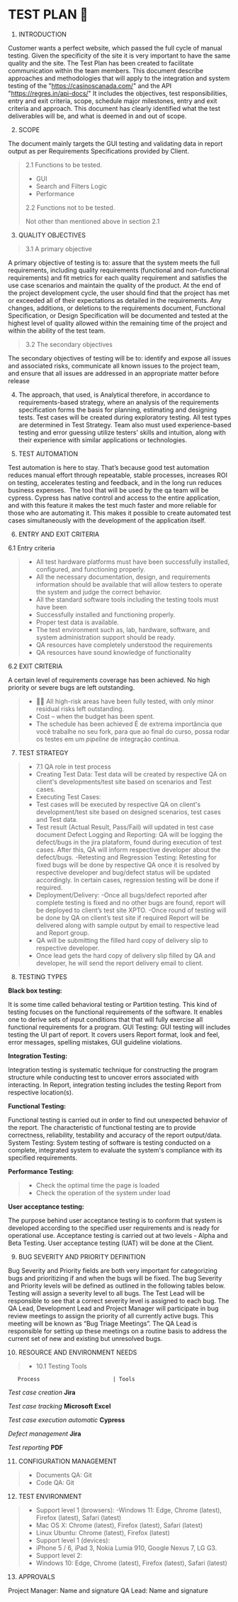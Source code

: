 # TEST PLAN 🐑

1. INTRODUCTION

Customer wants a perfect website, which passed the full cycle of manual testing. Given the
specificity of the site it is very important to have the same quality and the site.
The Test Plan has been created to facilitate communication within the team members. This
document describe approaches and methodologies that will apply to the integration
and system testing of the "https://casinoscanada.com/" and the API "https://regres.in/api-docs/"
It includes the objectives, test responsibilities, entry and exit criteria, scope, schedule major milestones, entry and exit criteria and approach. This document has clearly identified what the test deliverables will
be, and what is deemed in and out of scope.

2. SCOPE

The document mainly targets the GUI testing and validating data in report output as per
Requirements Specifications provided by Client.

> 2.1 Functions to be tested.
> - GUI
> -  Search and Filters Logic
> -  Performance
> 
> 2.2  Functions not to be tested.
> 
> Not other than mentioned above in section 2.1

3. QUALITY OBJECTIVES 

> 3.1 A primary objective

A primary objective of testing is to: assure that the system meets the full requirements,
including quality requirements (functional and non-functional requirements) and fit
metrics for each quality requirement and satisfies the use case scenarios and maintain the
quality of the product. At the end of the project development cycle, the user should find
that the project has met or exceeded all of their expectations as detailed in the
requirements.
Any changes, additions, or deletions to the requirements document, Functional
Specification, or Design Specification will be documented and tested at the highest level
of quality allowed within the remaining time of the project and within the ability of the test
team.

> 3.2 The secondary objectives

The secondary objectives of testing will be to: identify and expose all issues and
associated risks, communicate all known issues to the project team, and ensure that all
issues are addressed in an appropriate matter before release

4. The approach, that used, is Analytical therefore, in accordance to requirements-based
strategy, where an analysis of the requirements specification forms the basis for planning,
estimating and designing tests. Test cases will be created during exploratory testing. All
test types are determined in Test Strategy.
Team also must used experience-based testing and error guessing utilize testers' skills and
intuition, along with their experience with similar applications or technologies.

5. TEST AUTOMATION 

Test automation is here to stay. That’s because good test automation reduces manual effort through repeatable, stable processes, increases ROI on testing, accelerates testing and feedback, and in the long run reduces business expenses. 
The tool that will be used by the qa team will be cypress.
Cypress has native control and access to the entire application, and with this feature it makes the test much faster and more reliable for those who are automating it. This makes it possible to create automated test cases simultaneously with the development of the application itself.

6. ENTRY AND EXIT CRITERIA

6.1 Entry criteria  

> -  All test hardware platforms must have been successfully installed, configured, and
>functioning properly.
> - All the necessary documentation, design, and requirements information should be
> available that will allow testers to operate the system and judge the correct behavior.
> -  All the standard software tools including the testing tools must have been
> - Successfully installed and functioning properly.
> - Proper test data is available.
> -  The test environment such as, lab, hardware, software, and system administration
> support should be ready.
> -  QA resources have completely understood the requirements
> -  QA resources have sound knowledge of functionality

6.2 EXIT CRITERIA

A certain level of requirements coverage has been achieved.
No high priority or severe bugs are left outstanding.
> - 👨‍🏫 All high-risk areas have been fully tested, with only minor residual risks left
outstanding.
> - Cost – when the budget has been spent.
> - The schedule has been achieved
> É de extrema importância que você trabalhe no seu fork, para que ao final do curso, possa rodar os testes em um _pipeline_ de integração contínua.

7. TEST STRATEGY

> - 7.1 QA role in test process
> - Creating Test Data:
Test data will be created by respective QA on client's developments/test site based on
scenarios and Test cases.
> - Executing Test Cases:
> - Test cases will be executed by respective QA on client's development/test site based on
designed scenarios, test cases and Test data.
> - Test result (Actual Result, Pass/Fail) will updated in test case document Defect Logging
and Reporting:
QA will be logging the defect/bugs in the jira plataform, found during execution of test
cases. After this, QA will inform respective developer about the defect/bugs.
> -Retesting and Regression Testing:
Retesting for fixed bugs will be done by respective QA once it is resolved by respective
developer and bug/defect status will be updated accordingly. In certain cases, regression
testing will be done if required.
> - Deployment/Delivery:
> -Once all bugs/defect reported after complete testing is fixed and no other bugs are found,
report will be deployed to client’s test site XPTO.
> -Once round of testing will be done by QA on client’s test site if required Report will be
delivered along with sample output by email to respective lead and Report group.
> - QA will be submitting the filled hard copy of delivery slip to respective developer.
> - Once lead gets the hard copy of delivery slip filled by QA and developer, he will send
the report delivery email to client.

8. TESTING TYPES 

**Black box testing:** 

It is some time called behavioral testing or Partition testing. This kind of testing focuses on
the functional requirements of the software. It enables one to derive sets of input
conditions that that will fully exercise all functional requirements for a program.
GUI Testing:
GUI testing will includes testing the UI part of report. It covers users Report format, look
and feel, error messages, spelling mistakes, GUI guideline violations.

**Integration Testing:** 

Integration testing is systematic technique for constructing the program structure while
conducting test to uncover errors associated with interacting. In Report, integration testing
includes the testing Report from respective location(s).

**Functional Testing:** 

Functional testing is carried out in order to find out unexpected behavior of the report. The
characteristic of functional testing are to provide correctness, reliability, testability and
accuracy of the report output/data.
System Testing:
System testing of software is testing conducted on a complete, integrated system to
evaluate the system's compliance with its specified requirements.

**Performance Testing:**
> - Check the optimal time the page is loaded
> - Check the operation of the system under load

**User acceptance testing:**

The purpose behind user acceptance testing is to conform that system is developed
according to the specified user requirements and is ready for operational use. Acceptance
testing is carried out at two levels - Alpha and Beta Testing. User acceptance testing
(UAT) will be done at the Client.

9. BUG SEVERITY AND PRIORITY DEFINITION 

Bug Severity and Priority fields are both very important for categorizing bugs and
prioritizing if and when the bugs will be fixed. The bug Severity and Priority levels will
be defined as outlined in the following tables below. Testing will assign a severity level to
all bugs. The Test Lead will be responsible to see that a correct severity level is assigned
to each bug.
The QA Lead, Development Lead and Project Manager will participate in bug review
meetings to assign the priority of all currently active bugs. This meeting will be known as
“Bug Triage Meetings”. The QA Lead is responsible for setting up these meetings on a
routine basis to address the current set of new and existing but unresolved bugs.

10. RESOURCE AND ENVIRONMENT NEEDS

> - 10.1 Testing Tools


       Process                       | Tools              

 _Test case creation_              **Jira**  
 
 _Test case tracking_              **Microsoft Excel**
 
 _Test case execution automatic_   **Cypress**   
 
 _Defect management_               **Jira**  
 
 _Test reporting_                   **PDF**                 

11. CONFIGURATION MANAGEMENT 

> - Documents QA: Git
> - Code QA: Git

12. TEST ENVIRONMENT 

> - Support level 1 (browsers):
> -Windows 11: Edge, Chrome (latest), Firefox (latest), Safari (latest)
> - Mac OS X: Chrome (latest), Firefox (latest), Safari (latest)
> - Linux Ubuntu: Chrome (latest), Firefox (latest)
> - Support level 1 (devices):
> - iPhone 5 / 6, iPad 3, Nokia Lumia 910, Google Nexus 7, LG G3.
> - Support level 2:
> - Windows 10: Edge, Chrome (latest), Firefox (latest), Safari (latest)
 
13. APPROVALS 

Project Manager: Name and signature
QA Lead: Name and signature
